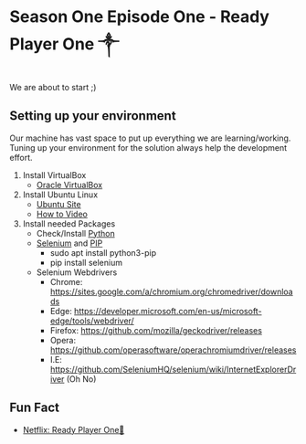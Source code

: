 # Season One Episode One - Ready Player One ༒
We are about to start ;)

## Setting up your environment
Our machine has vast space to put up everything we are learning/working. Tuning up your environment for the solution always help the development effort.
1. Install VirtualBox
    - [Oracle VirtualBox](https://www.virtualbox.org/)
2. Install Ubuntu Linux
    - [Ubuntu Site](https://ubuntu.com/download/desktop)
    - [How to Video](https://www.youtube.com/watch?v=x5MhydijWmc)
3. Install needed Packages
    - Check/Install [Python](https://www.python.org/)
    - [Selenium](https://www.selenium.dev/) and [PIP](https://pypi.org/)
        * sudo apt install python3-pip
        * pip install selenium
    - Selenium Webdrivers
        * Chrome:	https://sites.google.com/a/chromium.org/chromedriver/downloads
        * Edge:     https://developer.microsoft.com/en-us/microsoft-edge/tools/webdriver/
        * Firefox:	https://github.com/mozilla/geckodriver/releases
        * Opera:	https://github.com/operasoftware/operachromiumdriver/releases
        * I.E:      https://github.com/SeleniumHQ/selenium/wiki/InternetExplorerDriver (Oh No)
    

## Fun Fact
* [Netflix: Ready Player One🔗](https://www.netflix.com/title/80211726)